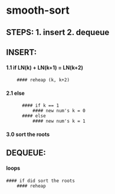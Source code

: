 # smooth-sort
## STEPS: 1. insert  2. dequeue

## INSERT:
  #### 1.1  if LN(k) + LN(k+1) = LN(k+2)
        #### reheap (k, k+2)
  #### 2.1  else 
          #### if k == 1
              #### new num's k = 0
          #### else
              #### new num's k = 1
  #### 3.0  sort the roots

## DEQUEUE:
  #### loops
    #### if did sort the roots
        #### reheap
  
  
  
